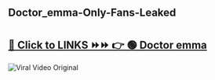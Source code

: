 
 ## Doctor_emma-Only-Fans-Leaked

# <h2><a href="https://clipsfans.com/Doctor_emma&ref=git">🔗 Click to LINKS ⏩⏩ 👉 🟢 Doctor emma </a></h2>

<a href="https://clipsfans.com/Doctor_emma&ref=git" rel="nofollow" data-target="animated-image.originalLink"><img src="https://i.ibb.co.com/xMMVF88/686577567.gif" alt="Viral Video Original" style="max-width: 100%; display: inline-block;" data-target="animated-image.originalImage"></a>
